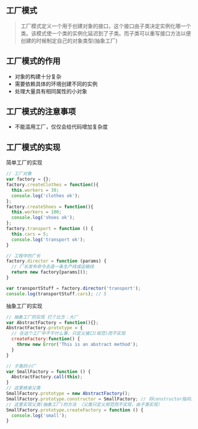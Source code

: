 ## 工厂模式

> 工厂模式定义一个用于创建对象的接口，这个接口由子类决定实例化哪一个类。该模式使一个类的实例化延迟到了子类。而子类可以重写接口方法以便创建的时候制定自己的对象类型(抽象工厂)

## 工厂模式的作用

- 对象的构建十分复杂
- 需要依赖具体的环境创建不同的实例
- 处理大量具有相同属性的小对象

## 工厂模式的注意事项

- 不能滥用工厂，仅仅会给代码增加复杂度

## 工厂模式的实现

简单工厂的实现

```javascript
// 工厂对象
var factory = {};
factory.createClothes = function(){
  this.workers = 30;
  console.log('clothes ok');
};
factory.createShoes = function(){
  this.workers = 100;
  console.log('shoes ok');
};
factory.transport = function () {
  this.cars = 5;
  console.log('transport ok');
}

// 工程中的厂长
factory.director = function (params) {
  // 厂长发布命令去造一条生产线或运输线
  return new factory[params]();
}

var transportStuff = factory.director('transport');
console.log(transportStuff.cars); // 5

```

抽象工厂的实现

```javascript
// 抽象工厂的实现 打个比方：大厂
var AbstractFactory = function(){};
AbstractFactory.prototype = {
  // 在这个工厂中不干什么事，只定义接口(规范)而不实现    
  createFactory:function() {
    throw new Error('This is an abstract method');
  }
}

// 子类的小厂 
var SmallFactory = function () {
  AbstractFactory.call(this);
}
// 这里继承父类
SmallFactory.prototype = new AbstractFactory();
SmallFactory.prototype.constructor = SmallFactory; // 将constructor指向自身
// 这里实现父类(抽象工厂)的方法 （父类只定义规范而不实现，由子类实现）
SmallFactory.prototype.createFactory = function () {
  console.log('small');
}

```